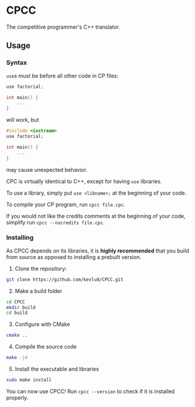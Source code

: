 # CPCC

The competitive programmer's C++ translator.

## Usage

### Syntax

`use`s must be before all other code in CP files:

```cpp
use factorial;

int main() {
	...
}
```

will work, but

```cpp
#include <iostream>
use factorial;

int main() {
	...
}
```

may cause unexpected behavior.

CPC is virtually identical to C++, except for having `use` libraries.

To use a library, simply put `use <libname>;` at the beginning of your code.

To compile your CP program, run `cpcc file.cpc`.

If you would not like the credits comments at the beginning of your code, simplify run `cpcc --nocredits file.cpc`.

### Installing

As CPCC depends on its libraries, it is **highly recommended** that you build from source as opposed to installing a prebuilt version.

1. Clone the repository: 

```sh
git clone https://github.com/kevlu8/CPCC.git
```

2. Make a build folder

```sh
cd CPCC
mkdir build
cd build
```

3. Configure with CMake

```sh
cmake ..
```

4. Compile the source code

```sh
make -j4
```

5. Install the executable and libraries

```sh
sudo make install
```

You can now use CPCC! Run `cpcc --version` to check if it is installed properly.